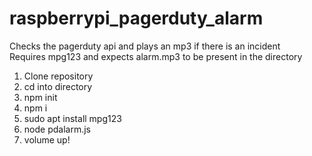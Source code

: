# raspberrypi_pagerduty_alarm
Checks the pagerduty api and plays an mp3 if there is an incident<br>
Requires mpg123 and expects alarm.mp3 to be present in the directory<br>
1. Clone repository<br>
2. cd into directory<br>
3. npm init<br>
4. npm i<br>
5. sudo apt install mpg123<br>
6. node pdalarm.js<br>
7. volume up!
